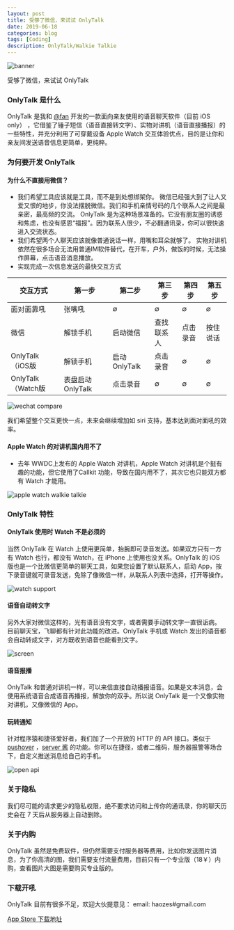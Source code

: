 ```yaml
---
layout: post
title: 受够了微信，来试试 OnlyTalk
date: 2019-06-18
categories: blog
tags: [Coding]
description: OnlyTalk/Walkie Talkie
---
```


![banner](http://cdn.onlytalk.top/banner3.jpg)  

受够了微信，来试试 OnlyTalk

### OnlyTalk 是什么
OnlyTalk 是我和  [@fan](https://weibo.com/327646681)  开发的一款面向亲友使用的语音聊天软件（目前 iOS only） ，它借鉴了锤子短信（语音直接转文字）、实物对讲机（语音直接播报）的一些特性，并充分利用了可穿戴设备 Apple Watch 交互体验优点，目的是让你和亲友间发送语音信息更简单，更纯粹。

### 为何要开发 OnlyTalk

#### 为什么不直接用微信？
- 我们希望工具应该就是工具，而不是到处想绑架你。
微信已经强大到了让人又爱又恨的地步，你没法摆脱微信。我们和手机亲情号码的几个联系人之间是最亲密，最高频的交流。  OnlyTalk 是为这种场景准备的。它没有朋友圈的诱惑和焦虑，也没有感恩“福报”。因为联系人很少，不必翻通讯录，你可以很快速进入交流状态。
- 我们希望两个人聊天应该就像普通说话一样，用嘴和耳朵就够了。
实物对讲机依然在很多场合无法用普通IM软件替代，在开车，户外，做饭的时候，无法操作屏幕，点击语音消息播放。
- 实现完成一次信息发送的最快交互方式

| 交互方式          | 第一步    |  第二步 | 第三步   |   第四步 | 第五步 |
| ---------------- | -------- | --------- | --------| -------- | --------|
| 面对面靠吼         |  张嘴吼 | ∅ |   ∅ |  ∅ |   ∅|
| 微信              | 解锁手机     |   启动微信 |   查找联系人 |点击录音|按住说话|
| OnlyTalk（iOS版   |  解锁手机     |   启动OnlyTalk |   点击录音 |∅|∅|
| OnlyTalk （Watch版|   表盘启动OnlyTalk |   点击录音 |∅|∅|   ∅  | 

![wechat compare](http://cdn.onlytalk.top/onlytalk_compare_wechat.jpg)



我们希望整个交互更快一点，未来会继续增加如 siri 支持，基本达到面对面吼的效率。


#### Apple Watch 的对讲机国内用不了
- 去年 WWDC上发布的 Apple Watch 对讲机，Apple Watch 对讲机是个挺有趣的功能，但它使用了Callkit 功能，导致在国内用不了，其次它也只能双方都有 Watch 才能用。 

![apple watch walkie talkie](http://cdn.onlytalk.top/awwalkie.jpg)


### OnlyTalk 特性
#### OnlyTalk 使用时 Watch 不是必须的 
当然 OnlyTalk 在 Watch 上使用更简单，抬腕即可录音发送。如果双方只有一方有 Watch 也行，都没有 Watch，在 iPhone 上使用也没关系。OnlyTalk 的 iOS 版也是一个比微信更简单的聊天工具，如果您设置了默认联系人，启动 App，按下录音键就可录音发送，免除了像微信一样，从联系人列表中选择，打开等操作。

![watch support](http://cdn.onlytalk.top/onlytalk_watch.gif)

#### 语音自动转文字 
另外大家对微信这样的，光有语音没有文字，或者需要手动转文字一直很诟病。 目前聊天宝，飞聊都有针对此功能的改进。OnlyTalk 手机或 Watch 发出的语音都会自动转成文字，对方既收到语音也能看到文字。

![screen](http://cdn.onlytalk.top/onlytalk_screen1.jpg)

#### 语音报播
OnlyTalk 和普通对讲机一样，可以来信直接自动播报语音。如果是文本消息，会使用系统语音合成语音再播报，解放你的双手。所以说 OnlyTalk 是一个又像实物对讲机，又像微信的 App。



#### 玩转通知
针对程序猿和捷径爱好者，我们加了一个开放的 HTTP 的 API 接口。类似于 [pushover](https://pushover.net/) ，[server 酱](http://sc.ftqq.com/3.version) 的功能。你可以在捷径，或者二维码，服务器报警等场合下，自定义推送消息给自己的手机。   

![open api](http://cdn.onlytalk.top/onlytalk_screen2.jpg)

### 关于隐私
我们尽可能的请求更少的隐私权限，绝不要求访问和上传你的通讯录，你的聊天历史会在 7 天后从服务器上自动删除。

### 关于内购
OnlyTalk 虽然是免费软件，但仍然需要支付服务器等费用，比如你发送图片消息，为了你高清的图，我们需要支付流量费用，目前只有一个专业版（18￥）内购，查看图片大图是需要购买专业版的。

### 下载开吼
OnlyTalk 目前有很多不足，欢迎大伙提意见：
email: haozes#gmail.com


[App Store 下载地址](https://itunes.apple.com/cn/app/id1462516460?mt=8)
